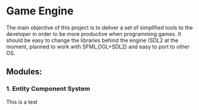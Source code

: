 # Game Engine
The main objective of this project is to deliver a set of simplified tools to the developer in order to be more productive when programming games. It should be easy to change the libraries behind the engine (SDL2 at the moment, planned to work with SFML,OGL+SDL2) and easy to port to other OS.
## Modules:
### 1. Entity Component System
This is a test
